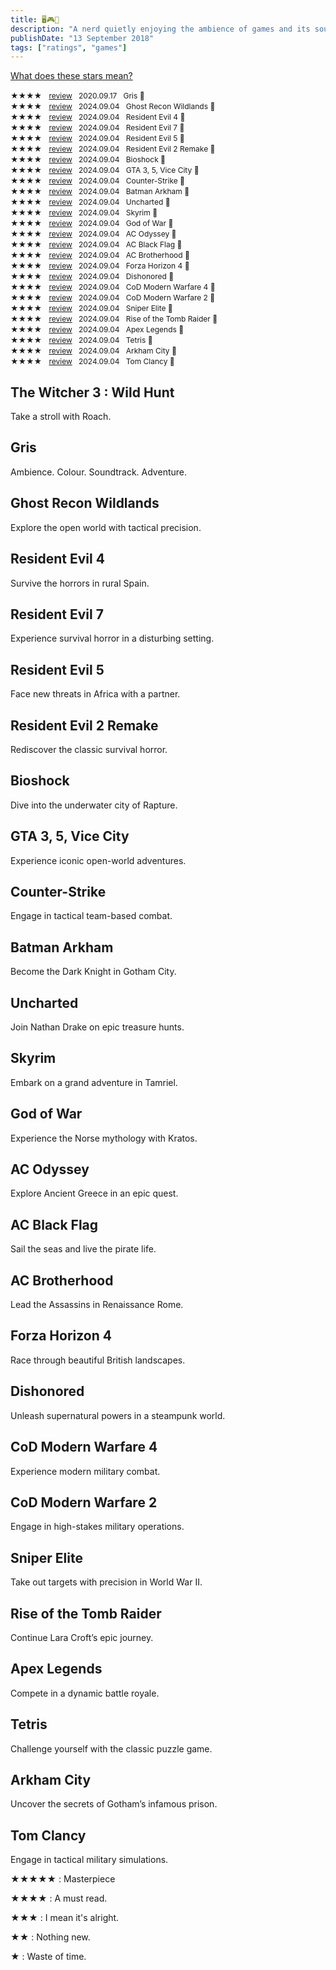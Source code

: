 ```yaml
---
title: 🖥️🎮📱
description: "A nerd quietly enjoying the ambience of games and its soundtrack. WASD, SHIFT, SPACEBAR, F, R"
publishDate: "13 September 2018"
tags: ["ratings", "games"]
---
```

<a href="#00">What does these stars mean?</a>

<span style="font-size: 12px;">★★★★  </span> &nbsp; <span style="font-size: 12px;">
  <a href="#3">review</a> &nbsp; 2020.09.17 &nbsp; Gris 📱</span><br>
<span style="font-size: 12px;">★★★★  </span>   <span style="font-size: 12px;">
  <a href="#4">review</a>   2024.09.04   Ghost Recon Wildlands 📱</span><br>
<span style="font-size: 12px;">★★★★  </span>   <span style="font-size: 12px;">
  <a href="#5">review</a>   2024.09.04   Resident Evil 4 📱</span><br>
<span style="font-size: 12px;">★★★★  </span>   <span style="font-size: 12px;">
  <a href="#6">review</a>   2024.09.04   Resident Evil 7 📱</span><br>
<span style="font-size: 12px;">★★★★  </span>   <span style="font-size: 12px;">
  <a href="#7">review</a>   2024.09.04   Resident Evil 5 📱</span><br>
<span style="font-size: 12px;">★★★★  </span>   <span style="font-size: 12px;">
  <a href="#8">review</a>   2024.09.04   Resident Evil 2 Remake 📱</span><br>
<span style="font-size: 12px;">★★★★  </span>   <span style="font-size: 12px;">
  <a href="#9">review</a>   2024.09.04   Bioshock 📱</span><br>
<span style="font-size: 12px;">★★★★  </span>   <span style="font-size: 12px;">
  <a href="#10">review</a>   2024.09.04   GTA 3, 5, Vice City 📱</span><br>
<span style="font-size: 12px;">★★★★  </span>   <span style="font-size: 12px;">
  <a href="#11">review</a>   2024.09.04   Counter-Strike 📱</span><br>
<span style="font-size: 12px;">★★★★  </span>   <span style="font-size: 12px;">
  <a href="#12">review</a>   2024.09.04   Batman Arkham 📱</span><br>
<span style="font-size: 12px;">★★★★  </span>   <span style="font-size: 12px;">
  <a href="#13">review</a>   2024.09.04   Uncharted 📱</span><br>
<span style="font-size: 12px;">★★★★  </span>   <span style="font-size: 12px;">
  <a href="#14">review</a>   2024.09.04   Skyrim 📱</span><br>
<span style="font-size: 12px;">★★★★  </span>   <span style="font-size: 12px;">
  <a href="#15">review</a>   2024.09.04   God of War 📱</span><br>
<span style="font-size: 12px;">★★★★  </span>   <span style="font-size: 12px;">
  <a href="#16">review</a>   2024.09.04   AC Odyssey 📱</span><br>
<span style="font-size: 12px;">★★★★  </span>   <span style="font-size: 12px;">
  <a href="#17">review</a>   2024.09.04   AC Black Flag 📱</span><br>
<span style="font-size: 12px;">★★★★  </span>   <span style="font-size: 12px;">
  <a href="#18">review</a>   2024.09.04   AC Brotherhood 📱</span><br>
<span style="font-size: 12px;">★★★★  </span>   <span style="font-size: 12px;">
  <a href="#19">review</a>   2024.09.04   Forza Horizon 4 📱</span><br>
<span style="font-size: 12px;">★★★★  </span>   <span style="font-size: 12px;">
  <a href="#20">review</a>   2024.09.04   Dishonored 📱</span><br>
<span style="font-size: 12px;">★★★★  </span>   <span style="font-size: 12px;">
  <a href="#21">review</a>   2024.09.04   CoD Modern Warfare 4 📱</span><br>
<span style="font-size: 12px;">★★★★  </span>   <span style="font-size: 12px;">
  <a href="#22">review</a>   2024.09.04   CoD Modern Warfare 2 📱</span><br>
<span style="font-size: 12px;">★★★★  </span>   <span style="font-size: 12px;">
  <a href="#23">review</a>   2024.09.04   Sniper Elite 📱</span><br>
<span style="font-size: 12px;">★★★★  </span>   <span style="font-size: 12px;">
  <a href="#24">review</a>   2024.09.04   Rise of the Tomb Raider 📱</span><br>
<span style="font-size: 12px;">★★★★  </span>   <span style="font-size: 12px;">
  <a href="#25">review</a>   2024.09.04   Apex Legends 📱</span><br>
<span style="font-size: 12px;">★★★★  </span>   <span style="font-size: 12px;">
  <a href="#26">review</a>   2024.09.04   Tetris 📱</span><br>
<span style="font-size: 12px;">★★★★  </span>   <span style="font-size: 12px;">
  <a href="#27">review</a>   2024.09.04   Arkham City 📱</span><br>
<span style="font-size: 12px;">★★★★  </span>   <span style="font-size: 12px;">
  <a href="#28">review</a>   2024.09.04   Tom Clancy 📱</span><br>







<a id="1"></a>
<h2>The Witcher 3 : Wild Hunt</h2>
<p>Take a stroll with Roach.</p>

<a id="2"></a>
<h2>Gris</h2>
<p>Ambience. Colour. Soundtrack. Adventure.</p>

<a id="3"></a>
<h2>Ghost Recon Wildlands</h2>
<p>Explore the open world with tactical precision.</p>
<a id="4"></a>
<h2>Resident Evil 4</h2>
<p>Survive the horrors in rural Spain.</p>
<a id="5"></a>
<h2>Resident Evil 7</h2>
<p>Experience survival horror in a disturbing setting.</p>
<a id="6"></a>
<h2>Resident Evil 5</h2>
<p>Face new threats in Africa with a partner.</p>
<a id="7"></a>
<h2>Resident Evil 2 Remake</h2>
<p>Rediscover the classic survival horror.</p>
<a id="8"></a>
<h2>Bioshock</h2>
<p>Dive into the underwater city of Rapture.</p>
<a id="9"></a>
<h2>GTA 3, 5, Vice City</h2>
<p>Experience iconic open-world adventures.</p>
<a id="10"></a>
<h2>Counter-Strike</h2>
<p>Engage in tactical team-based combat.</p>
<a id="11"></a>
<h2>Batman Arkham</h2>
<p>Become the Dark Knight in Gotham City.</p>
<a id="12"></a>
<h2>Uncharted</h2>
<p>Join Nathan Drake on epic treasure hunts.</p>
<a id="13"></a>
<h2>Skyrim</h2>
<p>Embark on a grand adventure in Tamriel.</p>
<a id="14"></a>
<h2>God of War</h2>
<p>Experience the Norse mythology with Kratos.</p>
<a id="15"></a>
<h2>AC Odyssey</h2>
<p>Explore Ancient Greece in an epic quest.</p>
<a id="16"></a>
<h2>AC Black Flag</h2>
<p>Sail the seas and live the pirate life.</p>
<a id="17"></a>
<h2>AC Brotherhood</h2>
<p>Lead the Assassins in Renaissance Rome.</p>
<a id="18"></a>
<h2>Forza Horizon 4</h2>
<p>Race through beautiful British landscapes.</p>
<a id="19"></a>
<h2>Dishonored</h2>
<p>Unleash supernatural powers in a steampunk world.</p>
<a id="20"></a>
<h2>CoD Modern Warfare 4</h2>
<p>Experience modern military combat.</p>
<a id="21"></a>
<h2>CoD Modern Warfare 2</h2>
<p>Engage in high-stakes military operations.</p>
<a id="22"></a>
<h2>Sniper Elite</h2>
<p>Take out targets with precision in World War II.</p>
<a id="23"></a>
<h2>Rise of the Tomb Raider</h2>
<p>Continue Lara Croft’s epic journey.</p>
<a id="24"></a>
<h2>Apex Legends</h2>
<p>Compete in a dynamic battle royale.</p>
<a id="25"></a>
<h2>Tetris</h2>
<p>Challenge yourself with the classic puzzle game.</p>
<a id="26"></a>
<h2>Arkham City</h2>
<p>Uncover the secrets of Gotham’s infamous prison.</p>
<a id="27"></a>
<h2>Tom Clancy</h2>
<p>Engage in tactical military simulations.</p>


<a id="00"></a>
<p>★★★★★ : Masterpiece<br></p>
<p>★★★★ : A must read.<br></p>
<p>★★★ : I mean it's alright.<br></p>
<p>★★ : Nothing new.<br></p>
<p>★ : Waste of time.<br></p>

